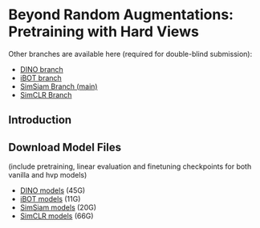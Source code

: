 # Beyond Random Augmentations: Pretraining with Hard Views

Other branches are available here (required for double-blind submission):
- [DINO branch](https://anonymous.4open.science/r/pretraining-hard-views-dino/)
- [iBOT branch](https://anonymous.4open.science/r/pretraining-hard-views-ibot/)
- [SimSiam Branch (main)](https://anonymous.4open.science/r/pretraining-hard-views/)
- [SimCLR Branch](https://anonymous.4open.science/r/pretraining-hard-views-simclr/)

## Introduction

## Download Model Files
(include pretraining, linear evaluation and finetuning checkpoints for both vanilla and hvp models)
- [DINO models](https://shorturl.at/ceA38) (45G)
- [iBOT models](https://shorturl.at/pGS28) (11G)
- [SimSiam models](https://shorturl.at/rxCKO) (20G)
- [SimCLR models](https://shorturl.at/dBDV7) (66G)
